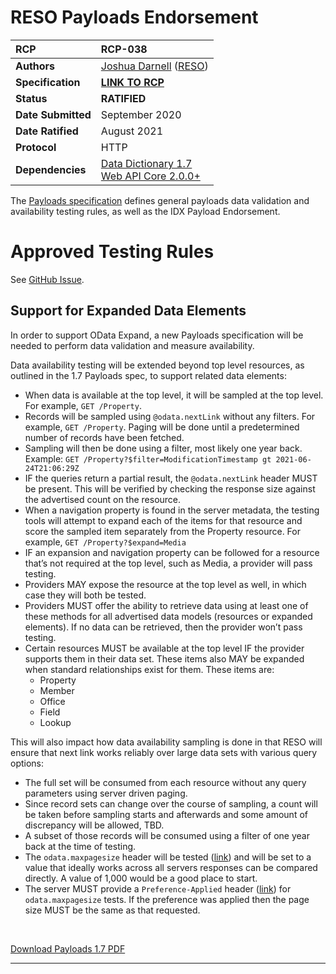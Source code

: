 # RESO Payloads Endorsement

| **RCP** | RCP-038 |
| :-- | :-- |
| **Authors** | [Joshua Darnell](https://github.com/darnjo) ([RESO](mailto:josh@reso.org)) |
| **Specification** | [**LINK TO RCP**](./payloads.md) |
| **Status** | **RATIFIED** |
| **Date Submitted** | September 2020 |
| **Date Ratified** | August 2021 |
| **Protocol** | HTTP |
| **Dependencies** | [Data Dictionary 1.7](data-dictionary.md)<br />[Web API Core 2.0.0+](./web-api-core.md) |

The [Payloads specification](./payloads.md) defines general payloads data validation and availability testing rules, as well as the IDX Payload Endorsement.

# Approved Testing Rules
See [GitHub Issue](https://github.com/RESOStandards/transport/issues/23).

## Support for Expanded Data Elements

In order to support OData Expand, a new Payloads specification will be needed to perform data validation and measure availability.

Data availability testing will be extended beyond top level resources, as outlined in the 1.7 Payloads spec, to support related data elements:

* When data is available at the top level, it will be sampled at the top level. For example, `GET /Property`.
* Records will be sampled using `@odata.nextLink` without any filters. For example, `GET /Property`. Paging will be done until a predetermined number of records have been fetched. 
* Sampling will then be done using a filter, most likely one year back. Example: `GET /Property?$filter=ModificationTimestamp gt 2021-06-24T21:06:29Z`
* IF the queries return a partial result, the `@odata.nextLink` header MUST be present. This will be verified by checking the response size against the advertised count on the resource. 
* When a navigation property is found in the server metadata, the testing tools will attempt to expand each of the items for that resource and score the sampled item separately from the Property resource. For example, `GET /Property?$expand=Media`
* IF an expansion and navigation property can be followed for a resource that’s not required at the top level, such as Media, a provider will pass testing.
* Providers MAY expose the resource at the top level as well, in which case they will both be tested.
* Providers MUST offer the ability to retrieve data using at least one of these methods for all advertised data models (resources or expanded elements). If no data can be retrieved, then the provider won’t pass testing.
* Certain resources MUST be available at the top level IF the provider supports them in their data set. These items also MAY be expanded when standard relationships exist for them. These items are: 
  * Property
  * Member
  * Office
  * Field
  * Lookup

This will also impact how data availability sampling is done in that RESO will ensure that next link works reliably over large data sets with various query options:
* The full set will be consumed from each resource without any query parameters using server driven paging.
* Since record sets can change over the course of sampling, a count will be taken before sampling starts and afterwards and some amount of discrepancy will be allowed, TBD.
* A subset of those records will be consumed using a filter of one year back at the time of testing.
* The `odata.maxpagesize` header will be tested ([link](https://docs.oasis-open.org/odata/odata/v4.0/os/part1-protocol/odata-v4.0-os-part1-protocol.html#_Toc372793629)) and will be set to a value that ideally works across all servers responses can be compared directly. A value of 1,000 would be a good place to start. 
* The server MUST provide a `Preference-Applied` header ([link](https://docs.oasis-open.org/odata/odata/v4.0/os/part1-protocol/odata-v4.0-os-part1-protocol.html#_Toc372793629)) for `odata.maxpagesize` tests. If the preference was applied then the page size MUST be the same as that requested. 

<br />

[Download Payloads 1.7 PDF](https://github.com/RESOStandards/reso-transport-specifications/files/8412711/RESO.Payloads.Testing.Specification.-.GitHub.pdf)


---

<br />
